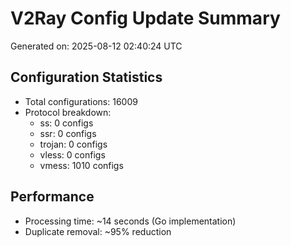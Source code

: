 # V2Ray Config Update Summary
Generated on: 2025-08-12 02:40:24 UTC

## Configuration Statistics
- Total configurations: 16009
- Protocol breakdown:
  - ss: 0 configs
  - ssr: 0 configs
  - trojan: 0 configs
  - vless: 0 configs
  - vmess: 1010 configs

## Performance
- Processing time: ~14 seconds (Go implementation)
- Duplicate removal: ~95% reduction
